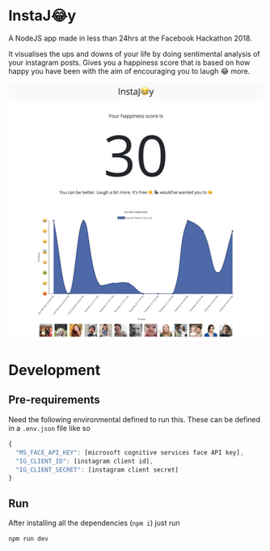 # InstaJ😂y

A NodeJS app made in less than 24hrs at the Facebook Hackathon 2018.

It visualises the ups and downs of your life by doing sentimental analysis of your instagram posts.
Gives you a happiness score that is based on how happy you have been with the aim of encouraging you to laugh 😂 more.

![InstaJoy screenshot](github/screenshot.png)

# Development

## Pre-requirements
Need the following environmental defined to run this. These can be defined in a `.env.json` file like so
```js
{
  "MS_FACE_API_KEY": [microsoft cognitive services face API key],
  "IG_CLIENT_ID": [instagram client id],
  "IG_CLIENT_SECRET": [instagram client secret]
}
```
## Run
After installing all the dependencies (`npm i`) just run
```sh
npm run dev
```
